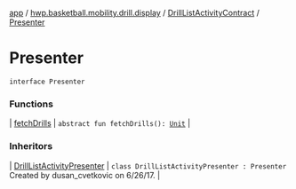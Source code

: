 [app](../../../index.md) / [hwp.basketball.mobility.drill.display](../../index.md) / [DrillListActivityContract](../index.md) / [Presenter](.)

# Presenter

`interface Presenter`

### Functions

| [fetchDrills](fetch-drills.md) | `abstract fun fetchDrills(): `[`Unit`](https://kotlinlang.org/api/latest/jvm/stdlib/kotlin/-unit/index.html) |

### Inheritors

| [DrillListActivityPresenter](../../-drill-list-activity-presenter/index.md) | `class DrillListActivityPresenter : Presenter`<br>Created by dusan_cvetkovic on 6/26/17. |


